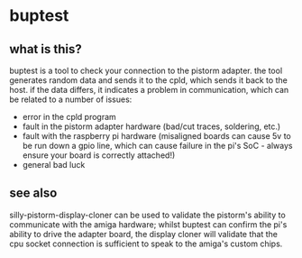 # buptest

## what is this?

buptest is a tool to check your connection to the pistorm adapter. the tool
generates random data and sends it to the cpld, which sends it back to the
host. if the data differs, it indicates a problem in communication, which can
be related to a number of issues:

* error in the cpld program
* fault in the pistorm adapter hardware (bad/cut traces, soldering, etc.)
* fault with the raspberry pi hardware (misaligned boards can cause 5v to
  be run down a gpio line, which can cause failure in the pi's SoC - always
  ensure your board is correctly attached!)
* general bad luck

## see also

silly-pistorm-display-cloner can be used to validate the pistorm's ability to
communicate with the amiga hardware; whilst buptest can confirm the pi's
ability to drive the adapter board, the display cloner will validate that the
cpu socket connection is sufficient to speak to the amiga's custom chips.
